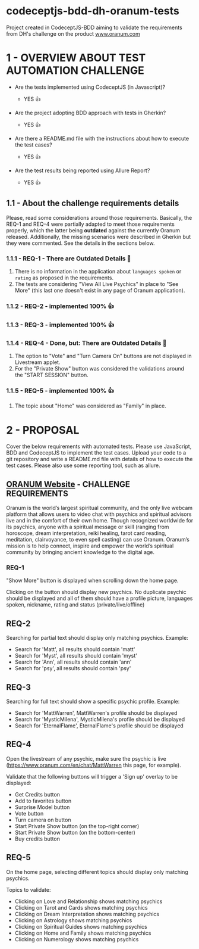 # codeceptjs-bdd-dh-oranum-tests

Project created in CodeceptJS-BDD aiming to validate the requirements from DH's challenge on the product www.oranum.com

# 1 - OVERVIEW ABOUT TEST AUTOMATION CHALLENGE

- Are the tests implemented using CodeceptJS (in Javascript)?
  - YES 👍

- Are the project adopting BDD approach with tests in Gherkin? 
  - YES 👍

- Are there a README.md file with the instructions about how to execute the test cases?
  - YES 👍

- Are the test results being reported using Allure Report?
  - YES 👍

## 1.1 - About the challenge requirements details

Please, read some considerations around those requirements.
Basically, the REQ-1 and REQ-4 were partially adapted to meet those requirements properly, which the latter being **outdated** against the currently Oranum released. Additionally, the missing scenarios were described in Gherkin but they were commented. See the details in the sections below.

### 1.1.1 - REQ-1 - There are Outdated Details 🙋

1) There is no information in the application about `languages spoken` or `rating` as proposed in the requirements.
2) The tests are considering "View All Live Psychics" in place to "See More" (this last one doesn't exist in any page of Oranum application).

### 1.1.2 - REQ-2 - implemented 100% 👍

### 1.1.3 - REQ-3 - implemented 100% 👍

### 1.1.4 - REQ-4 - Done, but: There are Outdated Details 🙋

1) The option to "Vote" and "Turn Camera On" buttons are not displayed in Livestream applet.
2) For the "Private Show" button was considered the validations around the "START SESSION" button.

### 1.1.5 - REQ-5 - implemented 100% 👍

1) The topic about "Home" was considered as "Family" in place.

# 2 - PROPOSAL

Cover the below requirements with automated tests. Please use JavaScript, BDD and CodeceptJS to implement the test cases. Upload your code to a git repository and write a README.md file with details of how to execute the test cases. Please also use some reporting tool, such as allure.

## [ORANUM Website](www.oranum.com) - CHALLENGE REQUIREMENTS

Oranum is the world’s largest spiritual community, and the only live webcam platform that allows users to video chat with psychics and spiritual advisors live and in the comfort of their own home. Though recognized worldwide for its psychics, anyone with a spiritual message or skill (ranging from horoscope, dream interpretation, reiki healing, tarot card reading, meditation, clairvoyance, to even spell casting) can use Oranum. Oranum’s mission is to help connect, inspire and empower the world’s spiritual community by bringing ancient knowledge to the digital age.

### REQ-1

"Show More" button is displayed when scrolling down the home page.

Clicking on the button should display new psychics. No duplicate psychic should be displayed and all of them should have a profile picture, languages spoken, nickname, rating and status (private/live/offline)

## REQ-2

Searching for partial text should display only matching psychics. Example:

- Search for 'Matt', all results should contain 'matt'
- Search for 'Myst', all results should contain 'myst'
- Search for 'Ann', all results should contain 'ann'
- Search for 'psy', all results should contain 'psy'

## REQ-3

Searching for full text should show a specific psychic profile. Example:

- Search for 'MattWarren', MattWarren's profile should be displayed
- Search for 'MysticMilena', MysticMilena's profile should be displayed
- Search for 'EternalFlame', EternalFlame's profile should be displayed

## REQ-4

Open the livestream of any psychic, make sure the psychic is live (https://www.oranum.com/en/chat/MattWarren this page, for example).

Validate that the following buttons will trigger a 'Sign up' overlay to be displayed:

- Get Credits button
- Add to favorites button
- Surprise Model button
- Vote button
- Turn camera on button
- Start Private Show button (on the top-right corner)
- Start Private Show button (on the bottom-center)
- Buy credits button

## REQ-5

On the home page, selecting different topics should display only matching psychics.

Topics to validate:

- Clicking on Love and Relationship shows matching psychics
- Clicking on Tarot and Cards shows matching psychics
- Clicking on Dream Interpretation shows matching psychics
- Clicking on Astrology shows matching psychics
- Clicking on Spiritual Guides shows matching psychics
- Clicking on Home and Family shows matching psychics
- Clicking on Numerology shows matching psychics
